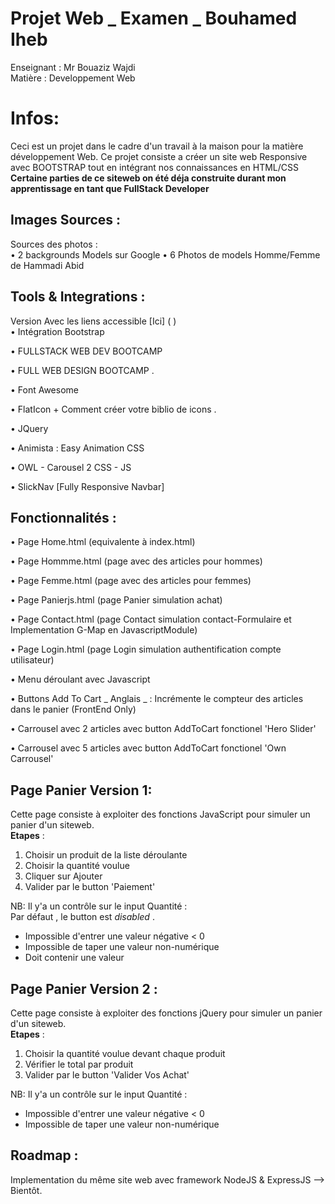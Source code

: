 # Projet Web _ Examen _ Bouhamed Iheb
  Enseignant : Mr Bouaziz Wajdi <br>
  Matière : Developpement Web
  
  
# Infos:
Ceci est un projet dans le cadre d'un travail à la maison pour la matière développement Web.
Ce projet consiste a créer un site web Responsive avec BOOTSTRAP tout en intégrant nos connaissances en HTML/CSS <br>
**Certaine parties de ce siteweb on été déja construite durant mon apprentissage en tant que FullStack Developer**

## Images Sources :
Sources des photos :<br>
• 2 backgrounds Models sur Google
• 6 Photos de models Homme/Femme de Hammadi Abid

## Tools & Integrations :
Version Avec les liens accessible [Ici] ( ) <br>
• Intégration Bootstrap

• FULLSTACK WEB DEV BOOTCAMP

• FULL WEB DESIGN BOOTCAMP .

• Font Awesome

• FlatIcon + Comment créer votre biblio de icons .

• JQuery

• Animista : Easy Animation CSS

• OWL - Carousel 2 CSS - JS

• SlickNav [Fully Responsive Navbar]

## Fonctionnalités :

• Page Home.html (equivalente à index.html)

• Page Hommme.html (page avec des articles pour hommes)

• Page Femme.html (page avec des articles pour femmes)

• Page Panierjs.html (page Panier simulation achat)

• Page Contact.html (page Contact simulation contact-Formulaire et Implementation G-Map en JavascriptModule)

• Page Login.html (page Login simulation authentification compte utilisateur)

• Menu déroulant avec Javascript 

• Buttons  Add To Cart _ Anglais _ : Incrémente le compteur des articles dans le panier (FrontEnd Only)

• Carrousel avec 2 articles avec button AddToCart fonctionel 'Hero Slider'

• Carrousel avec 5 articles avec button AddToCart fonctionel 'Own Carrousel'

## Page Panier Version 1:

Cette page consiste à exploiter des fonctions JavaScript pour simuler un panier d'un siteweb.<br>
**Etapes** : <br>
<ol>
  <li> Choisir un produit de la liste déroulante </li>
  <li> Choisir la quantité voulue </li>
  <li> Cliquer sur Ajouter </li>
  <li> Valider par le button 'Paiement' </li>
</ol>


NB: Il y'a un contrôle sur le input Quantité : <br>
Par défaut , le button est _disabled_ .
  - Impossible d'entrer une valeur négative < 0 
  - Impossible de taper une valeur non-numérique 
  - Doit contenir une valeur

## Page Panier Version 2 :

Cette page consiste à exploiter des fonctions jQuery pour simuler un panier d'un siteweb. <br>
**Etapes** : <br>
<ol>
  <li> Choisir la quantité voulue devant chaque produit </li>
  <li> Vérifier le total par produit </li>
  <li> Valider par le button 'Valider Vos Achat' </li>
</ol>


NB: Il y'a un contrôle sur le input Quantité : <br>
  - Impossible d'entrer une valeur négative < 0 
  - Impossible de taper une valeur non-numérique 



## Roadmap :
Implementation du même site web avec framework NodeJS & ExpressJS --> Bientôt.


